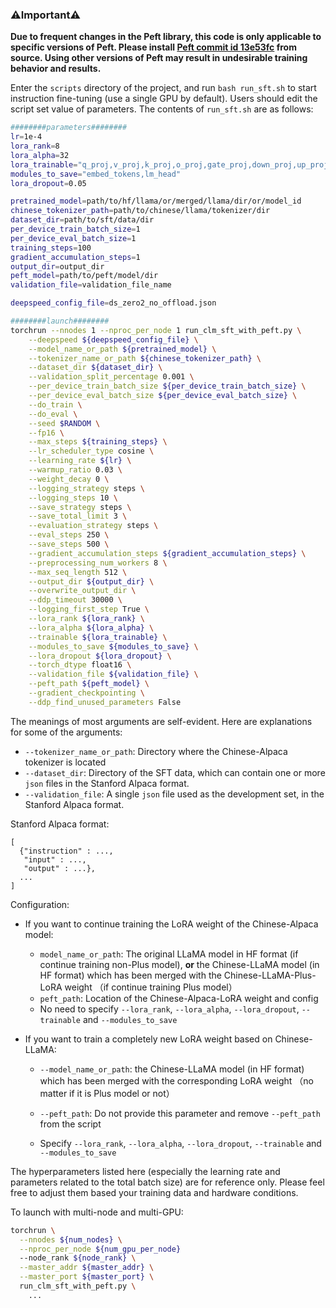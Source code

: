 ### ⚠️Important⚠️

**Due to frequent changes in the Peft library, this code is only applicable to specific versions of Peft. Please install [Peft commit id 13e53fc](https://github.com/huggingface/peft/tree/13e53fc) from source. Using other versions of Peft may result in undesirable training behavior and results.**


Enter the `scripts` directory of the project, and run `bash run_sft.sh` to start instruction fine-tuning (use a single GPU by default). Users should edit the script set value of parameters. The contents of `run_sft.sh` are as follows:

```bash
########parameters########
lr=1e-4
lora_rank=8
lora_alpha=32
lora_trainable="q_proj,v_proj,k_proj,o_proj,gate_proj,down_proj,up_proj"
modules_to_save="embed_tokens,lm_head"
lora_dropout=0.05

pretrained_model=path/to/hf/llama/or/merged/llama/dir/or/model_id
chinese_tokenizer_path=path/to/chinese/llama/tokenizer/dir
dataset_dir=path/to/sft/data/dir
per_device_train_batch_size=1
per_device_eval_batch_size=1
training_steps=100
gradient_accumulation_steps=1
output_dir=output_dir
peft_model=path/to/peft/model/dir
validation_file=validation_file_name

deepspeed_config_file=ds_zero2_no_offload.json

########launch########
torchrun --nnodes 1 --nproc_per_node 1 run_clm_sft_with_peft.py \
    --deepspeed ${deepspeed_config_file} \
    --model_name_or_path ${pretrained_model} \
    --tokenizer_name_or_path ${chinese_tokenizer_path} \
    --dataset_dir ${dataset_dir} \
    --validation_split_percentage 0.001 \
    --per_device_train_batch_size ${per_device_train_batch_size} \
    --per_device_eval_batch_size ${per_device_eval_batch_size} \
    --do_train \
    --do_eval \
    --seed $RANDOM \
    --fp16 \
    --max_steps ${training_steps} \
    --lr_scheduler_type cosine \
    --learning_rate ${lr} \
    --warmup_ratio 0.03 \
    --weight_decay 0 \
    --logging_strategy steps \
    --logging_steps 10 \
    --save_strategy steps \
    --save_total_limit 3 \
    --evaluation_strategy steps \
    --eval_steps 250 \
    --save_steps 500 \
    --gradient_accumulation_steps ${gradient_accumulation_steps} \
    --preprocessing_num_workers 8 \
    --max_seq_length 512 \
    --output_dir ${output_dir} \
    --overwrite_output_dir \
    --ddp_timeout 30000 \
    --logging_first_step True \
    --lora_rank ${lora_rank} \
    --lora_alpha ${lora_alpha} \
    --trainable ${lora_trainable} \
    --modules_to_save ${modules_to_save} \
    --lora_dropout ${lora_dropout} \
    --torch_dtype float16 \
    --validation_file ${validation_file} \
    --peft_path ${peft_model} \
    --gradient_checkpointing \
    --ddp_find_unused_parameters False
```

The meanings of most arguments are self-evident. Here are explanations for some of the arguments:

* `--tokenizer_name_or_path`: Directory where the Chinese-Alpaca tokenizer is located
* `--dataset_dir`: Directory of the SFT data, which can contain one or more `json` files in the Stanford Alpaca format.
* `--validation_file`: A single `json` file used as the development set, in the Stanford Alpaca format.

Stanford Alpaca format:
```
[
  {"instruction" : ...,
   "input" : ...,
   "output" : ...},
  ...
]
```

Configuration:

* If you want to continue training the LoRA weight of the Chinese-Alpaca model:
  - `model_name_or_path`: The original LLaMA model in HF format (if continue training non-Plus model), **or** the Chinese-LLaMA model (in HF format) which has been merged with the Chinese-LLaMA-Plus-LoRA weight （if continue training Plus model）
  - `peft_path`: Location of the Chinese-Alpaca-LoRA weight and config
  
  * No need to specify `--lora_rank`, `--lora_alpha`, `--lora_dropout`, `--trainable` and `--modules_to_save`
  

* If you want to train a completely new LoRA weight based on Chinese-LLaMA:

  * `--model_name_or_path`: the Chinese-LLaMA model (in HF format) which has been merged with the corresponding LoRA weight （no matter if it is Plus model or not）

  * `--peft_path`: Do not provide this parameter and remove `--peft_path` from the script

  * Specify `--lora_rank`, `--lora_alpha`, `--lora_dropout`, `--trainable` and `--modules_to_save`





The hyperparameters listed here (especially the learning rate and parameters related to the total batch size) are for reference only. Please feel free to adjust them based your training data and hardware conditions.


To launch with multi-node and multi-GPU:
```bash
torchrun \
  --nnodes ${num_nodes} \
  --nproc_per_node ${num_gpu_per_node} 
  --node_rank ${node_rank} \
  --master_addr ${master_addr} \
  --master_port ${master_port} \
  run_clm_sft_with_peft.py \
    ...
```
